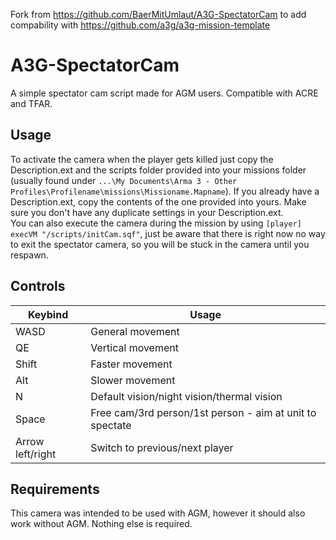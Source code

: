 Fork from https://github.com/BaerMitUmlaut/A3G-SpectatorCam to add compability with https://github.com/a3g/a3g-mission-template

# A3G-SpectatorCam
A simple spectator cam script made for AGM users. Compatible with ACRE and TFAR.

## Usage
To activate the camera when the player gets killed just copy the Description.ext and the scripts folder provided into your missions folder (usually found under `...\My Documents\Arma 3 - Other Profiles\Profilename\missions\Missioname.Mapname`). If you already have a Description.ext, copy the contents of the one provided into yours. Make sure you don't have any duplicate settings in your Description.ext.  
You can also execute the camera during the mission by using `[player] execVM "/scripts/initCam.sqf"`, just be aware that there is right now no way to exit the spectator camera, so you will be stuck in the camera until you respawn.

## Controls
Keybind | Usage
------- | -----
WASD | General movement
QE | Vertical movement
Shift | Faster movement
Alt | Slower movement
N | Default vision/night vision/thermal vision
Space | Free cam/3rd person/1st person - aim at unit to spectate
Arrow left/right | Switch to previous/next player

## Requirements
This camera was intended to be used with AGM, however it should also work without AGM. Nothing else is required.
